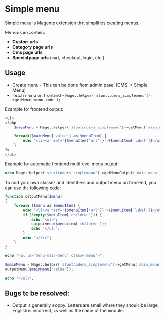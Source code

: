 # Simple menu

Simple menu is Magento extension that simplifies creating menus.

Menus can contain: 

* **Custom urls**
* **Category page urls**
* **Cms page urls**
* **Special page urls** (cart, checkout, login, etc.)


## Usage

* Create menu - This can be done from admin panel (CMS -> Simple Menu)
* Fetch menu on frontend - `Mage::helper('stuntcoders_simplemenu')->getMenu('menu_code');`

Example for frontend output:
```php
<ul>
<?php
	$mainMenu = Mage::helper('stuntcoders_simplemenu')->getMenu('main_menu');

	foreach($mainMenu['value'] as $menuItem) {
		echo "<li><a href='{$menuItem['url']}'>{$menuItem['label']}</a></li>";
	}
?>
</ul>
```

Example for automatic frontend multi level menu output:
```php
echo Mage::helper('stuntcoders_simplemenu')->getMenuOutput('main_menu');
```

To add your own classes and identifiers and output menu on frontend, you can use the following code:
```php
function outputMenu($menu)
{
    foreach ($menu as $menuItem) {
        echo "<li><a href='{$menuItem['url']}'>{$menuItem['label']}</a>";
        if (!empty($menuItem['children'])) {
            echo "<ul>";
            outputMenu($menuItem['children']);
            echo "</ul>";
        }
        echo "</li>";
    }
}

echo "<ul id='menu-main-menu' class='menu'>";

$mainMenu = Mage::helper('stuntcoders_simplemenu')->getMenu('main_menu');
outputMenu($mainMenu['value']);

echo "</ul>";
```

## Bugs to be resolved:
* Output is generally sloppy. Letters are small where they should be large, English is incorrect, as well as the name of the module.